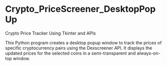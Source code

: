 # Crypto_PriceScreener_DesktopPopUp

Crypto Price Tracker Using Tkinter and APIs

This Python program creates a desktop popup window to track the prices of specific cryptocurrency pairs using the Dexscreener API.
It displays the updated prices for the selected coins in a semi-transparent and always-on-top window.
